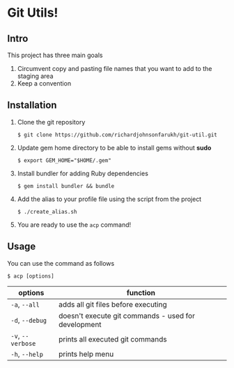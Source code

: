 # Git Utils!

## Intro
This project has three main goals

1. Circumvent copy and pasting file names that you want to add to the staging area
2. Keep a convention
## Installation
1. Clone the git repository

   `$ git clone https://github.com/richardjohnsonfarukh/git-util.git`

2. Update gem home directory to be able to install gems without **sudo**

   `$ export GEM_HOME="$HOME/.gem"`

3. Install bundler for adding Ruby dependencies

   `$ gem install bundler && bundle`

4. Add the alias to your profile file using the script from the project
   
   `$ ./create_alias.sh` 

5. You are ready to use the `acp` command!

## Usage

You can use the command as follows

`$ acp [options]`

| options           | function                                            |
| ----------------- | --------------------------------------------------- |
| `-a`, `--all`     | adds all git files before executing                 |
| `-d`, `--debug`   | doesn't execute git commands - used for development |
| `-v`, `--verbose` | prints all executed git commands                    |
| `-h`, `--help`    | prints help menu                                    |